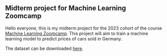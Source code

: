 ## Midterm project for Machine Learning Zoomcamp

Hello everyone, this is my midterm project for the 2023 cohort of the course [Machine Learning Zoomcamp](https://github.com/DataTalksClub/machine-learning-zoomcamp). This project will aim to train a machine learning model to predict prices of cars sold in Germany.

The dataset can be downloaded [here](https://www.kaggle.com/datasets/wspirat/germany-used-cars-dataset-2023).

